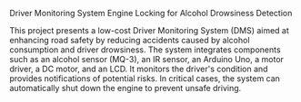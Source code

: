 Driver Monitoring System Engine Locking for Alcohol Drowsiness Detection
 
This project presents a low-cost Driver Monitoring System (DMS) aimed at enhancing road safety by reducing accidents caused by alcohol consumption and driver drowsiness. The system integrates components such as an alcohol sensor (MQ-3), an IR sensor, an Arduino Uno, a motor driver, a DC motor, and an LCD. It monitors the driver's condition and provides notifications of potential risks. In critical cases, the system can automatically shut down the engine to prevent unsafe driving.
